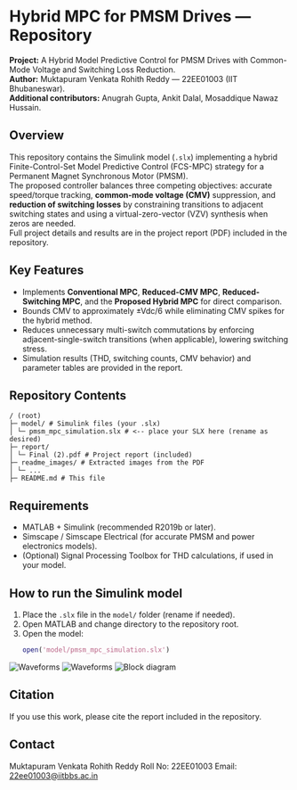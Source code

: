 # Hybrid MPC for PMSM Drives — Repository

**Project:** A Hybrid Model Predictive Control for PMSM Drives with Common-Mode Voltage and Switching Loss Reduction.  
**Author:** Muktapuram Venkata Rohith Reddy — 22EE01003 (IIT Bhubaneswar).  
**Additional contributors:** Anugrah Gupta, Ankit Dalal, Mosaddique Nawaz Hussain.

## Overview
This repository contains the Simulink model (`.slx`) implementing a hybrid Finite-Control-Set Model Predictive Control (FCS-MPC) strategy for a Permanent Magnet Synchronous Motor (PMSM).  
The proposed controller balances three competing objectives: accurate speed/torque tracking, **common-mode voltage (CMV)** suppression, and **reduction of switching losses** by constraining transitions to adjacent switching states and using a virtual-zero-vector (VZV) synthesis when zeros are needed.  
Full project details and results are in the project report (PDF) included in the repository.

## Key Features
- Implements **Conventional MPC**, **Reduced-CMV MPC**, **Reduced-Switching MPC**, and the **Proposed Hybrid MPC** for direct comparison.  
- Bounds CMV to approximately ±Vdc/6 while eliminating CMV spikes for the hybrid method.  
- Reduces unnecessary multi-switch commutations by enforcing adjacent-single-switch transitions (when applicable), lowering switching stress.  
- Simulation results (THD, switching counts, CMV behavior) and parameter tables are provided in the report.

## Repository Contents

```
/ (root)
├─ model/ # Simulink files (your .slx)
│ └─ pmsm_mpc_simulation.slx # <-- place your SLX here (rename as desired)
├─ report/
│ └─ Final (2).pdf # Project report (included)
├─ readme_images/ # Extracted images from the PDF
│ └─ ...
├─ README.md # This file
```


## Requirements
- MATLAB + Simulink (recommended R2019b or later).  
- Simscape / Simscape Electrical (for accurate PMSM and power electronics models).  
- (Optional) Signal Processing Toolbox for THD calculations, if used in your model.

## How to run the Simulink model
1. Place the `.slx` file in the `model/` folder (rename if needed).  
2. Open MATLAB and change directory to the repository root.  
3. Open the model:  
   ```matlab
   open('model/pmsm_mpc_simulation.slx')


![Waveforms](images/control.png)
![Waveforms](images/perf.png)
![Block diagram](images/cmv.png)


## Citation

If you use this work, please cite the report included in the repository.

## Contact

Muktapuram Venkata Rohith Reddy
Roll No: 22EE01003
Email: 22ee01003@iitbbs.ac.in